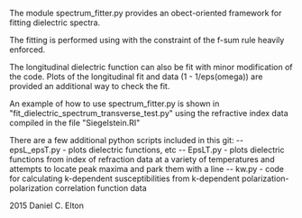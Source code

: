 The module spectrum_fitter.py provides an obect-oriented framework for fitting dielectric spectra.

The fitting is performed using with the constraint of the f-sum rule heavily enforced.

The longitudinal dielectric function can also be fit with minor modification of the code. Plots of the longitudinal fit and data (1 - 1/eps(omega)) are provided an additional way to check the fit. 

An example of how to use spectrum_fitter.py is shown in "fit_dielectric_spectrum_transverse_test.py" using the refractive index data compiled in the file "Siegelstein.RI"

There are a few additional python scripts included in this git: 
-- epsL_epsT.py - plots dielectric functions, etc
-- EpsLT.py - plots dielectric functions from index of refraction data at a variety of temperatures and attempts to locate peak maxima and park them with a line
-- kw.py - code for calculating k-dependent susceptibilities from k-dependent polarization-polarization correlation function data

2015 Daniel C. Elton 